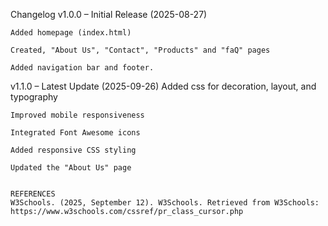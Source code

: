 Changelog
v1.0.0 – Initial Release (2025-08-27)

    Added homepage (index.html)

    Created, "About Us", "Contact", "Products" and "faQ" pages

    Added navigation bar and footer.

    

v1.1.0 – Latest Update (2025-09-26)
    Added css for decoration, layout, and typography

    Improved mobile responsiveness

    Integrated Font Awesome icons

    Added responsive CSS styling

    Updated the "About Us" page 


    REFERENCES
    W3Schools. (2025, September 12). W3Schools. Retrieved from W3Schools: https://www.w3schools.com/cssref/pr_class_cursor.php
